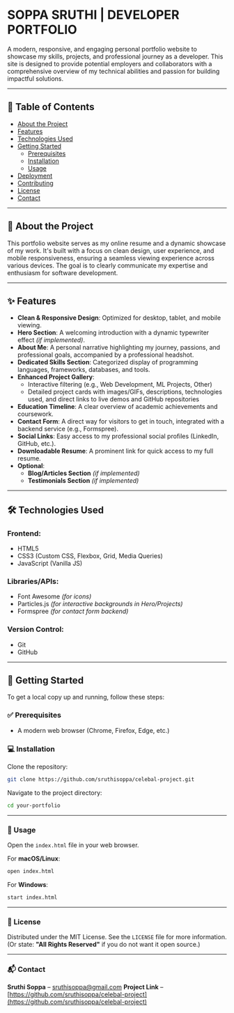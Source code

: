 # SOPPA SRUTHI | DEVELOPER PORTFOLIO

A modern, responsive, and engaging personal portfolio website to showcase my skills, projects, and professional journey as a developer. This site is designed to provide potential employers and collaborators with a comprehensive overview of my technical abilities and passion for building impactful solutions.

---

## 📑 Table of Contents
- [About the Project](#about-the-project)
- [Features](#features)
- [Technologies Used](#technologies-used)
- [Getting Started](#getting-started)
  - [Prerequisites](#prerequisites)
  - [Installation](#installation)
  - [Usage](#usage)
- [Deployment](#deployment)
- [Contributing](#contributing)
- [License](#license)
- [Contact](#contact)

---

## 🧩 About the Project

This portfolio website serves as my online resume and a dynamic showcase of my work. It's built with a focus on clean design, user experience, and mobile responsiveness, ensuring a seamless viewing experience across various devices. The goal is to clearly communicate my expertise and enthusiasm for software development.

---

## ✨ Features

- **Clean & Responsive Design**: Optimized for desktop, tablet, and mobile viewing.
- **Hero Section**: A welcoming introduction with a dynamic typewriter effect *(if implemented)*.
- **About Me**: A personal narrative highlighting my journey, passions, and professional goals, accompanied by a professional headshot.
- **Dedicated Skills Section**: Categorized display of programming languages, frameworks, databases, and tools.
- **Enhanced Project Gallery**:
  - Interactive filtering (e.g., Web Development, ML Projects, Other)
  - Detailed project cards with images/GIFs, descriptions, technologies used, and direct links to live demos and GitHub repositories
- **Education Timeline**: A clear overview of academic achievements and coursework.
- **Contact Form**: A direct way for visitors to get in touch, integrated with a backend service (e.g., Formspree).
- **Social Links**: Easy access to my professional social profiles (LinkedIn, GitHub, etc.).
- **Downloadable Resume**: A prominent link for quick access to my full resume.
- **Optional**:
  - **Blog/Articles Section** *(if implemented)*
  - **Testimonials Section** *(if implemented)*

---

## 🛠️ Technologies Used

### Frontend:
- HTML5  
- CSS3 (Custom CSS, Flexbox, Grid, Media Queries)  
- JavaScript (Vanilla JS)  

### Libraries/APIs:
- Font Awesome *(for icons)*  
- Particles.js *(for interactive backgrounds in Hero/Projects)*  
- Formspree *(for contact form backend)*  

### Version Control:
- Git  
- GitHub  

---

## 🚀 Getting Started

To get a local copy up and running, follow these steps:

### ✅ Prerequisites

- A modern web browser (Chrome, Firefox, Edge, etc.)


### 💻 Installation

Clone the repository:

```bash
git clone https://github.com/sruthisoppa/celebal-project.git
````

Navigate to the project directory:

```bash
cd your-portfolio
```

---

### 📂 Usage

Open the `index.html` file in your web browser.

For **macOS/Linux**:

```bash
open index.html
```

For **Windows**:

```bash
start index.html
```

---

### 📄 License

Distributed under the MIT License.
See the `LICENSE` file for more information.
(Or state: **"All Rights Reserved"** if you do not want it open source.)

---

### 📬 Contact

**Sruthi Soppa** – [sruthisoppa@gmail.com](mailto:sruthisoppa@gmail.com)
**Project Link** – [https://github.com/sruthisoppa/celebal-project](https://github.com/sruthisoppa/celebal-project)


